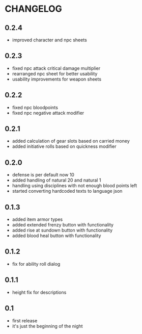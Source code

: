 # CHANGELOG

## 0.2.4
  - improved character and npc sheets

## 0.2.3
  - fixed npc attack critical damage multiplier
  - rearranged npc sheet for better usability
  - usability improvements for weapon sheets
  
## 0.2.2
  - fixed npc bloodpoints
  - fixed npc negative attack modifier

## 0.2.1
 - added calculation of gear slots based on carried money
 - added initiative rolls based on quickness modifier
  
## 0.2.0
 - defense is per default now 10
 - added handling of natural 20 and natural 1
 - handling using disciplines with not enough blood points left
 - started converting hardcoded texts to language json
  
## 0.1.3
 - added item armor types
 - added extended frenzy button with functionality
 - added rise at sundown button with functionality
 - added blood heal button with functionality
  
## 0.1.2
- fix for ability roll dialog

## 0.1.1
- height fix for descriptions
  
## 0.1

- first release
- it's just the beginning of the night